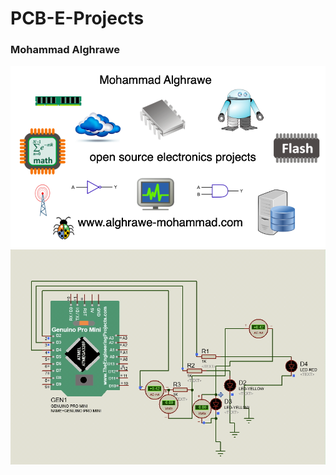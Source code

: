 # **PCB-E-Projects**
### Mohammad Alghrawe
![GitHub Logo](/images/github-logo.png)
![GitHub Logo](/images/schm.gif)


